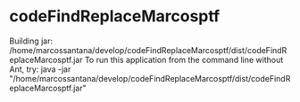 # codeFindReplaceMarcosptf
Building jar: /home/marcossantana/develop/codeFindReplaceMarcosptf/dist/codeFindReplaceMarcosptf.jar
To run this application from the command line without Ant, try:
java -jar "/home/marcossantana/develop/codeFindReplaceMarcosptf/dist/codeFindReplaceMarcosptf.jar"

